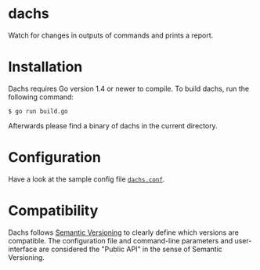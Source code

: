# dachs

Watch for changes in outputs of commands and prints a report.

# Installation

Dachs requires Go version 1.4 or newer to compile. To build dachs, run the
following command:

```shell
$ go run build.go
```

Afterwards please find a binary of dachs in the current directory.

# Configuration

Have a look at the sample config file [`dachs.conf`](dachs.conf).



# Compatibility

Dachs follows [Semantic Versioning](http://semver.org) to clearly define which
versions are compatible. The configuration file and command-line parameters and
user-interface are considered the "Public API" in the sense of Semantic
Versioning.
